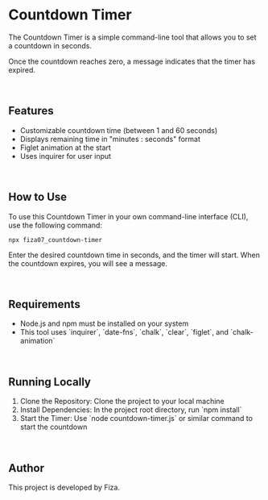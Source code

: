 
# Countdown Timer

<p class="green">The Countdown Timer is a simple command-line tool that allows you to set a countdown in seconds.</p>
<p>Once the countdown reaches zero, a message indicates that the timer has expired.</p>

<br>

## Features
<ul>
  <li>Customizable countdown time (between 1 and 60 seconds)</li>
  <li>Displays remaining time in "minutes : seconds" format</li>
  <li>Figlet animation at the start</li>
  <li>Uses inquirer for user input</li>
</ul>

<br>

## How to Use
<p>To use this Countdown Timer in your own command-line interface (CLI), use the following command:</p>
<code>npx fiza07_countdown-timer</code>

<br>

<p>Enter the desired countdown time in seconds, and the timer will start. When the countdown expires, you will see a message.</p>

<br>

## Requirements
<ul>
  <li><span class="bold">Node.js</span> and npm must be installed on your system</li>
  <li>This tool uses `inquirer`, `date-fns`, `chalk`, `clear`, `figlet`, and `chalk-animation`</li>
</ul>

<br>

## Running Locally
<ol>
  <li><span class="bold">Clone the Repository:</span> Clone the project to your local machine</li>
  <li><span class="bold">Install Dependencies:</span> In the project root directory, run `npm install`</li>
  <li><span class="bold">Start the Timer:</span> Use `node countdown-timer.js` or similar command to start the countdown</li>
</ol>

<br>

## Author
<p>This project is developed by Fiza.</p>
